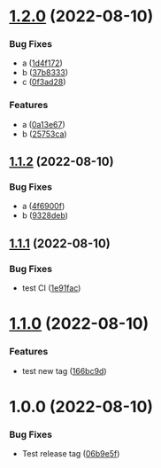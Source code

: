 # [1.2.0](https://github.com/QuangHaiVu/test-upm/compare/v1.1.2...v1.2.0) (2022-08-10)


### Bug Fixes

* a ([1d4f172](https://github.com/QuangHaiVu/test-upm/commit/1d4f17217914d16ed4d76730a68deeecd34de2c7))
* b ([37b8333](https://github.com/QuangHaiVu/test-upm/commit/37b833372c3191adb0dc316dbd649643dcc6d681))
* c ([0f3ad28](https://github.com/QuangHaiVu/test-upm/commit/0f3ad28700f8c0eca80ab85b0d9a0295df3f047f))


### Features

* a ([0a13e67](https://github.com/QuangHaiVu/test-upm/commit/0a13e6716f2d1765bacd1dbc93add5dfa582da87))
* b ([25753ca](https://github.com/QuangHaiVu/test-upm/commit/25753ca89d960cbba5f4c766170d47ff567d9eb9))

## [1.1.2](https://github.com/QuangHaiVu/test-upm/compare/v1.1.1...v1.1.2) (2022-08-10)


### Bug Fixes

* a ([4f6900f](https://github.com/QuangHaiVu/test-upm/commit/4f6900fda834d72b538ca7c11bff9e5a1ae0096f))
* b ([9328deb](https://github.com/QuangHaiVu/test-upm/commit/9328debe82caf24fda2f3ae49a100fd736f02f7c))

## [1.1.1](https://github.com/QuangHaiVu/test-upm/compare/v1.1.0...v1.1.1) (2022-08-10)


### Bug Fixes

* test CI ([1e91fac](https://github.com/QuangHaiVu/test-upm/commit/1e91facf3c0538516ba6943d5e6eea8fd5ceaa43))

# [1.1.0](https://github.com/QuangHaiVu/test-upm/compare/v1.0.0...v1.1.0) (2022-08-10)


### Features

* test new tag ([166bc9d](https://github.com/QuangHaiVu/test-upm/commit/166bc9d32da902cd8f449f851eb3eb2441ef5dab))

# 1.0.0 (2022-08-10)


### Bug Fixes

* Test release tag ([06b9e5f](https://github.com/QuangHaiVu/test-upm/commit/06b9e5f5a3b2be4c90e923d75d530909d5dce684))
